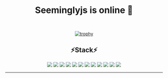 
<div align="center">

<h1 >Seeminglyjs is online 👋 </h1>
<br>

  
<!--
**seeminglyjs/seeminglyjs** is a ✨ _special_ ✨ repository because its `README.md` (this file) appears on your GitHub profile.

Here are some ideas to get you started:

- 🔭 I’m currently working on ...
- 🌱 I’m currently learning ...
- 👯 I’m looking to collaborate on ...
- 🤔 I’m looking for help with ...
- 💬 Ask me about ...
- 📫 How to reach me: ...
- 😄 Pronouns: ...
- ⚡ Fun fact: ...
-->
  
[![trophy](https://github-profile-trophy.vercel.app/?username=seeminglyjs&row=1)](https://github.com/ryo-ma/github-profile-trophy)

<h2>⚡Stack⚡</h2>

<p>
<img src="https://img.shields.io/badge/-java-007396?style=flat&logo=Java"/>
<img src="https://img.shields.io/badge/-Microsoft%20SQL%20Server-CC2927?style=flat&logo=Microsoft%20SQL%20Server"/>
<img src="https://img.shields.io/badge/-Oracle-F80000?style=flat&logo=Oracle"/>
<img src="https://img.shields.io/badge/-Linux-FCC624?style=flat&logo=Linux"/>
<img src="https://img.shields.io/badge/-Spring-6DB33F?style=flat&logo=Spring"/>
<img src="https://img.shields.io/badge/-Eclipse%20IDE-2C2255?style=flat&logo=Eclipse%20IDE"/>
<img src="https://img.shields.io/badge/-Thymeleaf-005F0F?style=flat&logo=Thymeleaf"/>
<img src="https://img.shields.io/badge/-jQuery-0769AD?style=flat&logo=jQuery"/>
<img src="https://img.shields.io/badge/HTML5-E34F26?style=flat-square&logo=HTML5&logoColor=white"/>
<img src="https://img.shields.io/badge/CSS3-1572B6?style=flat-square&logo=CSS3&logoColor=white"/>
<img src="https://img.shields.io/badge/JavaScript-F7DF1E?style=flat-square&logo=JavaScript&logoColor=white"/>
<img src="https://img.shields.io/badge/Amazon AWS-232F3E?style=flat-square&logo=Amazon%20AWS&logoColor=white"/>
</p>

--- 
</div>
